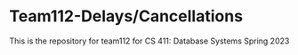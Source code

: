 # Team112-Delays/Cancellations
This is the repository for team112 for CS 411: Database Systems Spring 2023
